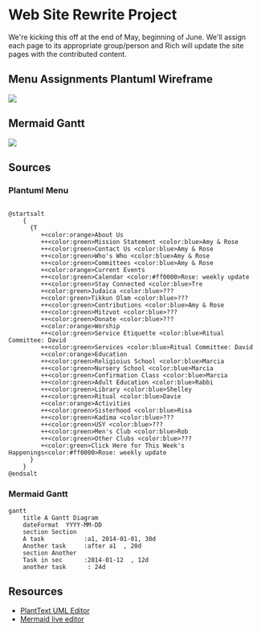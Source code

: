 # Web Site Rewrite Project

We're kicking this off at the end of May, beginning of June. We'll assign each page to its appropriate group/person and Rich will update the site pages with the contributed content.

## Menu Assignments Plantuml Wireframe

![](https://www.plantuml.com/plantuml/svg/dLLDRzim3BttLmWOi1rssJaOaWPkWA9TLY1EKUmeoqnCH9OoYlBW3Vlle_CnnEtKsjE1Dc2-H_BHfAu3Q-AWBLyfERyELfxhqukSZv-DjvucdhJRmdHU-CZgCLmud3ss1E2cImm1lLCvQuOQ7AlJvy96WTUjUgzMFa2I8FEEjUbYZ4K-LVv3K6B7XwnhP0OO4B8lHnQ9kXeNZTYqA9csu4fDP_ftcyqdETEEUw9-0Enig-A-5CcI729egqGS1uQXx2MwfdzaU4JTnLAZqJttsMoMSb_ZRXUTUh2wVWNoic64HMHf--YUBP5_Dfu71xlnJaHwkvnJVvuyXGhtQL616ZIW5epV8_0pvXLor5Rz_JqcwaOtMBx55aQIz5DUbD7eJijac1LOtAB765HkAkzjBzvIaq6T17-D583Q_q1AdpT8zI4tbLaTmXZql8nMvkHSN5yYNHIOH7x1WhHaV8d8Ax0MshH4Hz4l8PtgwK6U6yO66I4zn3a61XBLocVz3UcgxtM9zMlJrtT_pByDzbs2assNsLZqq_554lB05T014eOkXCoYsQbR850RJsfTeMnOsLSI-bRlz-3GRSFWhVRxwcYlPHjsjyuV)


## Mermaid Gantt



[![](https://mermaid.ink/img/eyJjb2RlIjoiZ2FudHRcbiAgICB0aXRsZSBBIEdhbnR0IERpYWdyYW1cbiAgICBkYXRlRm9ybWF0ICBZWVlZLU1NLUREXG4gICAgc2VjdGlvbiBTZWN0aW9uXG4gICAgQSB0YXNrICAgICAgICAgICA6YTEsIDIwMTQtMDEtMDEsIDMwZFxuICAgIEFub3RoZXIgdGFzayAgICAgOmFmdGVyIGExICAsIDIwZFxuICAgIHNlY3Rpb24gQW5vdGhlclxuICAgIFRhc2sgaW4gc2VjICAgICAgOjIwMTQtMDEtMTIgICwgMTJkXG4gICAgYW5vdGhlciB0YXNrICAgICAgOiAyNGQiLCJtZXJtYWlkIjp7InRoZW1lIjoiZGVmYXVsdCJ9LCJ1cGRhdGVFZGl0b3IiOmZhbHNlfQ)](https://mermaid-js.github.io/mermaid-live-editor/#/edit/eyJjb2RlIjoiZ2FudHRcbiAgICB0aXRsZSBBIEdhbnR0IERpYWdyYW1cbiAgICBkYXRlRm9ybWF0ICBZWVlZLU1NLUREXG4gICAgc2VjdGlvbiBTZWN0aW9uXG4gICAgQSB0YXNrICAgICAgICAgICA6YTEsIDIwMTQtMDEtMDEsIDMwZFxuICAgIEFub3RoZXIgdGFzayAgICAgOmFmdGVyIGExICAsIDIwZFxuICAgIHNlY3Rpb24gQW5vdGhlclxuICAgIFRhc2sgaW4gc2VjICAgICAgOjIwMTQtMDEtMTIgICwgMTJkXG4gICAgYW5vdGhlciB0YXNrICAgICAgOiAyNGQiLCJtZXJtYWlkIjp7InRoZW1lIjoiZGVmYXVsdCJ9LCJ1cGRhdGVFZGl0b3IiOmZhbHNlfQ)


## Sources

### Plantuml Menu

```plantuml

@startsalt
    {
      {T
         +<color:orange>About Us
         ++<color:green>Mission Statement <color:blue>Amy & Rose
         ++<color:green>Contact Us <color:blue>Amy & Rose
         ++<color:green>Who's Who <color:blue>Amy & Rose
         ++<color:green>Committees <color:blue>Amy & Rose
         +<color:orange>Current Events
         ++<color:green>Calendar <color:#ff0000>Rose: weekly update
         ++<color:green>Stay Connected <color:blue>Tre
         +<color:green>Judaica <color:blue>???
         +<color:green>Tikkun Olam <color:blue>???
         ++<color:green>Contributions <color:blue>Amy & Rose
         ++<color:green>Mitzvot <color:blue>???
         ++<color:green>Donate <color:blue>???
         +<color:orange>Worship
         ++<color:green>Service Etiquette <color:blue>Ritual Committee: David
         ++<color:green>Services <color:blue>Ritual Committee: David
         +<color:orange>Education
         ++<color:green>Religioius School <color:blue>Marcia
         ++<color:green>Nursery School <color:blue>Marcia
         ++<color:green>Confirmation Class <color:blue>Marcia
         ++<color:green>Adult Education <color:blue>Rabbi
         ++<color:green>Library <color:blue>Shelley
         ++<color:green>Ritual <color:blue>Davie
         +<color:orange>Activities
         ++<color:green>Sisterhood <color:blue>Risa
         ++<color:green>Kadima <color:blue>???
         ++<color:green>USY <color:blue>???
         ++<color:green>Men's Club <color:blue>Rob
         ++<color:green>Other Clubs <color:blue>???
         +<color:green>Click Here for This Week's Happenings<color:#ff0000>Rose: weekly update
      }
    }
@endsalt

```
### Mermaid Gantt

```mermaid
gantt
    title A Gantt Diagram
    dateFormat  YYYY-MM-DD
    section Section
    A task           :a1, 2014-01-01, 30d
    Another task     :after a1  , 20d
    section Another
    Task in sec      :2014-01-12  , 12d
    another task      : 24d
```

## Resources

* [PlantText UML Editor](https://www.planttext.com/)
* [Mermaid live editor](https://mermaid-js.github.io/mermaid-live-editor/#/edit/eyJjb2RlIjoiZ2FudHRcbiAgICB0aXRsZSBBIEdhbnR0IERpYWdyYW1cbiAgICBkYXRlRm9ybWF0ICBZWVlZLU1NLUREXG4gICAgc2VjdGlvbiBTZWN0aW9uXG4gICAgQSB0YXNrICAgICAgICAgICA6YTEsIDIwMTQtMDEtMDEsIDMwZFxuICAgIEFub3RoZXIgdGFzayAgICAgOmFmdGVyIGExICAsIDIwZFxuICAgIHNlY3Rpb24gQW5vdGhlclxuICAgIFRhc2sgaW4gc2VjICAgICAgOjIwMTQtMDEtMTIgICwgMTJkXG4gICAgYW5vdGhlciB0YXNrICAgICAgOiAyNGQiLCJtZXJtYWlkIjp7InRoZW1lIjoiZGVmYXVsdCJ9fQ)